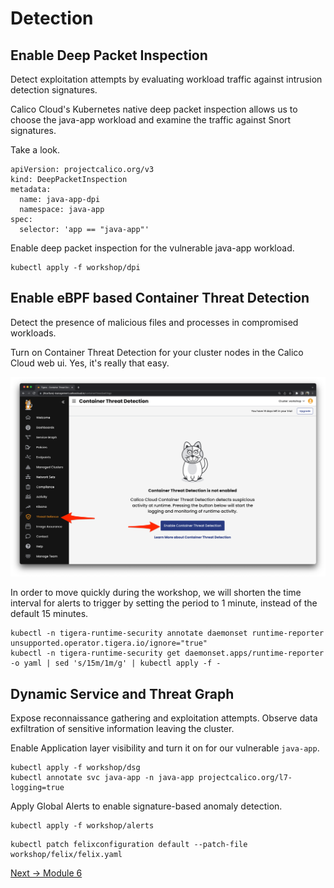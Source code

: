 # Detection


## Enable Deep Packet Inspection

Detect exploitation attempts by evaluating workload traffic against intrusion detection signatures.

Calico Cloud's Kubernetes native deep packet inspection allows us to choose the java-app workload and examine the traffic against Snort signatures.

Take a look.

```
apiVersion: projectcalico.org/v3
kind: DeepPacketInspection
metadata:
  name: java-app-dpi
  namespace: java-app
spec:
  selector: 'app == "java-app"'
```

Enable deep packet inspection for the vulnerable java-app workload.

```
kubectl apply -f workshop/dpi
```

## Enable eBPF based Container Threat Detection

Detect the presence of malicious files and processes in compromised workloads.

Turn on Container Threat Detection for your cluster nodes in the Calico Cloud web ui.  Yes, it's really that easy.

![intro](img/cc-enable-treat-detection.png)

In order to move quickly during the workshop, we will shorten the time interval for alerts to trigger by setting the period to 1 minute, instead of the default 15 minutes.

```
kubectl -n tigera-runtime-security annotate daemonset runtime-reporter unsupported.operator.tigera.io/ignore="true"
kubectl -n tigera-runtime-security get daemonset.apps/runtime-reporter -o yaml | sed 's/15m/1m/g' | kubectl apply -f -
```

## Dynamic Service and Threat Graph

Expose reconnaissance gathering and exploitation attempts. Observe data exfiltration of sensitive information leaving the cluster. 

Enable Application layer visibility and turn it on for our vulnerable `java-app`.

```
kubectl apply -f workshop/dsg
kubectl annotate svc java-app -n java-app projectcalico.org/l7-logging=true
```

Apply Global Alerts to enable signature-based anomaly detection.

```
kubectl apply -f workshop/alerts
```


```
kubectl patch felixconfiguration default --patch-file workshop/felix/felix.yaml
```

[Next -> Module 6](exploitation.md)
